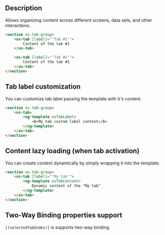## Description

Allows organizing content across different screens, data sets, and other interactions.

```html
<section os-tab-group>
    <os-tab [label]="'Tab #1'">
        Content of the tab #1
    </os-tab>

    <os-tab [label]="'Tab #2'">
        Content of the tab #2
    </os-tab>
</section>
```

## Tab label customization

You can customize tab label passing the template with it's content.

```html
<section os-tab-group>
    <os-tab>
        <ng-template osTabLabel>
            <b>My tab custom label content</b>
        </ng-template>
    </os-tab>
</section>
```

## Content lazy loading (when tab activation)

You can create content dynamically by simply wrapping it into the template.

```html
<section os-tab-group>
    <os-tab [label]="'My tab'">
        <ng-template osTabContent>
            Dynamic content of the "My tab"
        </ng-template>
    </os-tab>
</section>
```

## Two-Way Binding properties support

`[(selectedTabIndex)]` is supports two-way binding.
